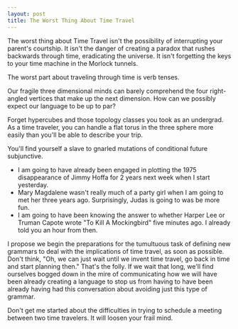 ```yaml
---
layout: post
title: The Worst Thing About Time Travel
---
```

The worst thing about Time Travel isn't the possibility of interrupting your parent's courtship. It isn't the danger of creating a paradox that rushes backwards through time, eradicating the universe. It isn't forgetting the keys to your time machine in the Morlock tunnels.

The worst part about traveling through time is verb tenses.

Our fragile three dimensional minds can barely comprehend the four right-angled vertices that make up the next dimension. How can we possibly expect our language to be up to par?

Forget hypercubes and those topology classes you took as an undergrad. As a time traveler, you can handle a flat torus in the three sphere more easily than you'll be able to describe your trip.

You'll find yourself a slave to gnarled mutations of conditional future subjunctive.

* I am going to have already been engaged in plotting the 1975 disappearance of Jimmy Hoffa for 2 years next week when I start yesterday.
* Mary Magdalene wasn't really much of a party girl when I am going to met her three years ago. Surprisingly, Judas is going to was be more fun.
* I am going to have been knowing the answer to whether Harper Lee or Truman Capote wrote "To Kill A Mockingbird" five minutes ago. I already told you an hour from then.

I propose we begin the preparations for the tumultuous task of defining new grammars to deal with the implications of time travel, as soon as possible. Don't think, "Oh, we can just wait until we invent time travel, go back in time and start planning then." That's the folly. If we wait that long, we'll find ourselves bogged down in the mire of communicating how we will have been already creating a language to stop us from having to have been already having had this conversation about avoiding just this type of grammar.

Don't get me started about the difficulties in trying to schedule a meeting between two time travelers. It will loosen your frail mind.
